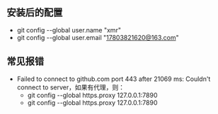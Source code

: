 ## 安装后的配置
* git config --global user.name "xmr"
* git config --global user.email "17803821620@163.com"
## 常见报错
* Failed to connect to github.com port 443 after 21069 ms: Couldn't connect to server，如果有代理，则：
  * git config --global https.proxy 127.0.0.1:7890
  * git config --global https.proxy 127.0.0.1:7890
